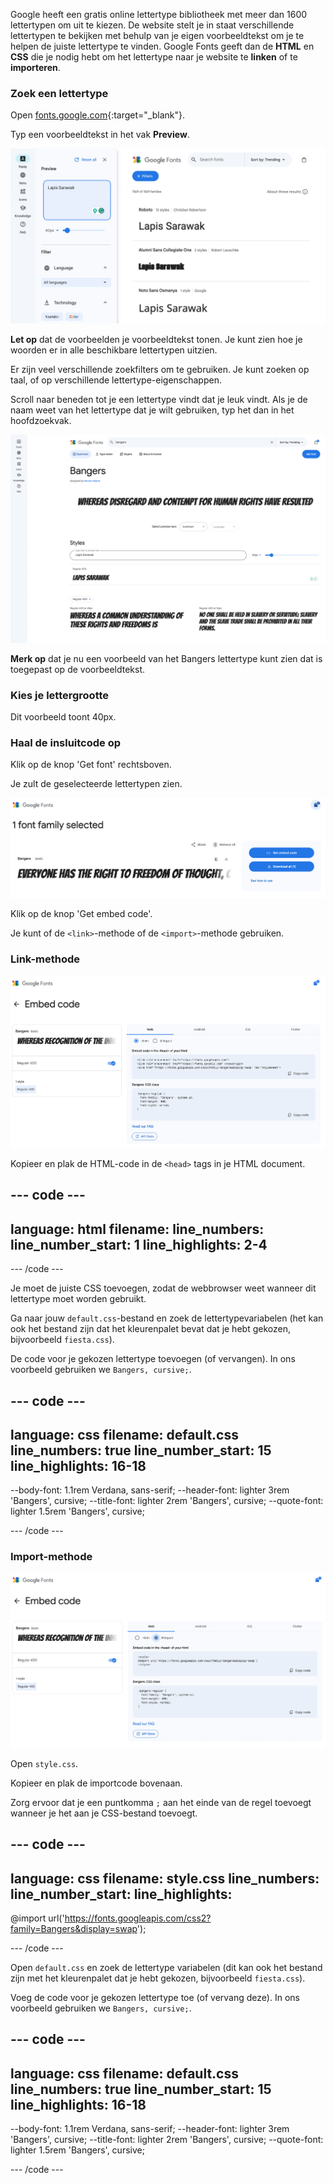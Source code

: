 Google heeft een gratis online lettertype bibliotheek met meer dan 1600 lettertypen om uit te kiezen. De website stelt je in staat verschillende lettertypen te bekijken met behulp van je eigen voorbeeldtekst om je te helpen de juiste lettertype te vinden. Google Fonts geeft dan de **HTML** en **CSS** die je nodig hebt om het lettertype naar je website te **linken** of te **importeren**.

### Zoek een lettertype

Open [fonts.google.com](https://fonts.google.com/){:target="_blank"}.

Typ een voorbeeldtekst in het vak **Preview**.

![De zoekpagina van Google Fonts. De woorden 'Lapis Sarawak' staan in het voorbeeldvenster.](images/custom.png)

**Let op** dat de voorbeelden je voorbeeldtekst tonen. Je kunt zien hoe je woorden er in alle beschikbare lettertypen uitzien.

Er zijn veel verschillende zoekfilters om te gebruiken. Je kunt zoeken op taal, of op verschillende lettertype-eigenschappen.

Scroll naar beneden tot je een lettertype vindt dat je leuk vindt. Als je de naam weet van het lettertype dat je wilt gebruiken, typ het dan in het hoofdzoekvak.

!['Bangers' is in het zoekvak getypt.](images/bangers.png)

**Merk op** dat je nu een voorbeeld van het Bangers lettertype kunt zien dat is toegepast op de voorbeeldtekst.

### Kies je lettergrootte

Dit voorbeeld toont 40px.

### Haal de insluitcode op

Klik op de knop 'Get font' rechtsboven.

Je zult de geselecteerde lettertypen zien.

![De geselecteerde lettertypen.](images/selected-font.png)

Klik op de knop 'Get embed code'.

Je kunt of de `<link>`-methode of de `<import>`-methode gebruiken.

### Link-methode

![De HTML om te kopiëren.](images/link.png)

Kopieer en plak de HTML-code in de `<head>` tags in je HTML document.

--- code ---
---
language: html
filename: 
line_numbers: 
line_number_start: 1
line_highlights: 2-4
---

  <!--- Import fonts from Google --->
  <link rel="preconnect" href="https://fonts.googleapis.com">
  <link rel="preconnect" href="https://fonts.gstatic.com" crossorigin>
  <link href="https://fonts.googleapis.com/css2?family=Bangers&display=swap" rel="stylesheet">

--- /code ---

Je moet de juiste CSS toevoegen, zodat de webbrowser weet wanneer dit lettertype moet worden gebruikt.

Ga naar jouw `default.css`-bestand en zoek de lettertypevariabelen (het kan ook het bestand zijn dat het kleurenpalet bevat dat je hebt gekozen, bijvoorbeeld `fiesta.css`).

De code voor je gekozen lettertype toevoegen (of vervangen). In ons voorbeeld gebruiken we `Bangers, cursive;`.

--- code ---
---
language: css
filename: default.css
line_numbers: true
line_number_start: 15
line_highlights: 16-18
---
  --body-font: 1.1rem Verdana, sans-serif;
  --header-font: lighter 3rem 'Bangers', cursive;
  --title-font: lighter 2rem 'Bangers', cursive;
  --quote-font: lighter 1.5rem 'Bangers', cursive;

--- /code ---

### Import-methode

![De CSS die moet worden gekopieerd.](images/import.png)

Open `style.css`.

Kopieer en plak de importcode bovenaan.

Zorg ervoor dat je een puntkomma `;` aan het einde van de regel toevoegt wanneer je het aan je CSS-bestand toevoegt.

--- code ---
---
language: css
filename: style.css
line_numbers: 
line_number_start: 
line_highlights:
---

@import url('https://fonts.googleapis.com/css2?family=Bangers&display=swap');

--- /code ---

Open `default.css` en zoek de lettertype variabelen (dit kan ook het bestand zijn met het kleurenpalet dat je hebt gekozen, bijvoorbeeld `fiesta.css`).

Voeg de code voor je gekozen lettertype toe (of vervang deze). In ons voorbeeld gebruiken we `Bangers, cursive;`.

--- code ---
---
language: css
filename: default.css
line_numbers: true
line_number_start: 15
line_highlights: 16-18
---
  --body-font: 1.1rem Verdana, sans-serif;
  --header-font: lighter 3rem 'Bangers', cursive;
  --title-font: lighter 2rem 'Bangers', cursive;
  --quote-font: lighter 1.5rem 'Bangers', cursive;

--- /code ---